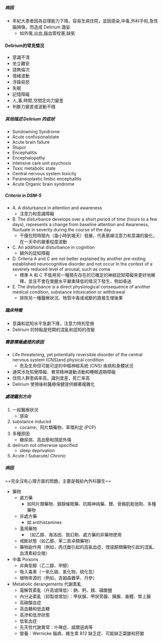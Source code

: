 ##### 病因
- 年紀大患者因為自理能力下降，容易生病住院，並因感染,中毒,外科手術,急性腦損傷，而造成 Delirium 譫妄
	- 如外傷,出血,腦血管栓塞,缺氧

#### Delirium的常見情況
- 意識不清
- 坐立難安
- 語無倫次
- 情緒波動
- 浮躁易怒
- 失眠
- 記憶障礙
- 人,事,時間,空間定向力變差
- 判斷力變差或波動不穩
##### 其他描述 Delirium 的症狀
- Sundowning Syndrome
- Acute confusionalstate 
- Acute brain failure
- Stupor
- Encephalitis 
- Encephalopathy 
- Intensive care unit psychosis
-  Toxic metabolic state 
-  Central nervous system toxicity 
-  Paraneoplastic limbic encephalitis 
-  Acute Organic brain syndrome

##### Criteria in DSM-5
- A. A disturbance in attention and awareness
	- 注意力和意識障礙
- B. The disturbance develops over a short period of time (hours to a few days), represents a change from baseline attention and Awareness, fluctuate in severity during the course of the day
	- 干擾在短時間內（幾小時到幾天）發展，代表基線注意力和意識的變化，在一天中的嚴重程度波動
- C. An additional disturbance in cognition
	- 額外的認知障礙
- D. Criteria A and C are not better explained by another pre-exiting established neurocognitive disorder and not occur in the context of a severely reduced level of arousal, such as coma
	- 標準 A 和 C 不能用另一種預先存在的已確定的神經認知障礙來更好地解釋，並且不會在覺醒水平嚴重降低的情況下發生，例如昏迷
- E. The disturbance is a direct physiological consequence of another medical condition, substance intoxication or withdrawal
	- 排除另一種醫療狀況、物質中毒或戒斷的直接生理後果

#####  臨床特徵
- 意識和認知水平急劇下降，注意力特別受損
- Delirium 的特點是短期的混亂和認知的改變
##### 需要積極處理的原因
- Life threatening, yet potentially reversible disorder of the central nervous system (CNS)and physical condition
	- 危及生命但可能可逆的中樞神經系統 (CNS) 疾病和身體狀況
- 通常涉及知覺障礙、異常精神運動活動和睡眠週期障礙
- 住院人群患病率高，識別度差，死亡率高
- Delirium 使預後和醫療保健提供顯著複雜化

##### 處理鑑別方向
1. 一般醫療狀況
	- 感染
2. substance induced 
	- cocaine、阿片類藥物、苯環利定 (PCP)
1. 多種原因
	- 糖尿病、高血壓和頭部外傷
1. delirium not otherwise specified 
	- sleep deprivation
2. Acute / Subacute/ Chronic

##### 病因
==完全沒有心理方面的問題，主要是報給內外科醫生==
- 藥物
	- 處方藥
		- 如阿片類藥物、鎮靜催眠藥、抗精神病藥、鋰、骨骼肌鬆弛劑、多種藥物
	- 非處方藥
		- 如 antihistamines
	- 濫用藥物
		- （如乙醇、海洛因、致幻劑、處方藥的非藥物使用
	- 戒斷狀態（如乙醇、苯二氮卓類藥物）
	- 藥物副作用（例如，丙戊酸引起的高氨血症、喹諾酮類藥物引起的混亂、血清素綜合徵）
- 中毒 Poisons
	- 非典型醇（乙二醇、甲醇）
	- 吸入毒素（一氧化碳、氰化物、硫化氫）
	- 植物來源的（例如，吉姆森雜草、丹參）
- Metabolic derangements 代謝紊亂
	- 電解質紊亂（升高或降低）：鈉、鈣、鎂、磷酸鹽
	- 內分泌紊亂（抑製或增加）：甲狀腺、甲狀旁腺、胰腺、垂體、腎上腺
	- 高碳酸血症
	- 高血糖和低血糖
	- 高滲和低滲狀態
	- 低氧血症
	- 先天性代謝異常：卟啉症、威爾遜病等
	- 營養：Wernicke 腦病、維生素 B12 缺乏症、可能缺乏葉酸和菸酸